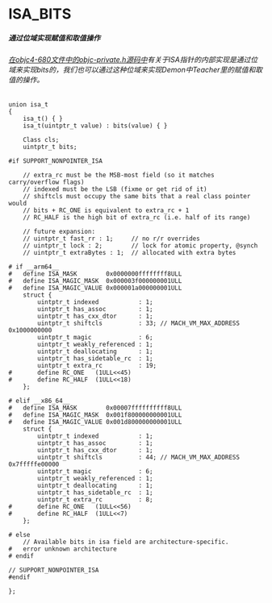 # ISA_BITS
##### 通过位域实现赋值和取值操作
###### [在objc4-680文件中的objc-private.h源码中](https://opensource.apple.com/tarballs/objc4/)有关于ISA指针的内部实现是通过位域来实现bits的，我们也可以通过这种位域来实现Demon中Teacher里的赋值和取值的操作。
    union isa_t 
    {
        isa_t() { }
        isa_t(uintptr_t value) : bits(value) { }
    
        Class cls;
        uintptr_t bits;
    
    #if SUPPORT_NONPOINTER_ISA
    
        // extra_rc must be the MSB-most field (so it matches carry/overflow flags)
        // indexed must be the LSB (fixme or get rid of it)
        // shiftcls must occupy the same bits that a real class pointer would
        // bits + RC_ONE is equivalent to extra_rc + 1
        // RC_HALF is the high bit of extra_rc (i.e. half of its range)
    
        // future expansion:
        // uintptr_t fast_rr : 1;     // no r/r overrides
        // uintptr_t lock : 2;        // lock for atomic property, @synch
        // uintptr_t extraBytes : 1;  // allocated with extra bytes
    
    # if __arm64__
    #   define ISA_MASK        0x0000000ffffffff8ULL
    #   define ISA_MAGIC_MASK  0x000003f000000001ULL
    #   define ISA_MAGIC_VALUE 0x000001a000000001ULL
        struct {
            uintptr_t indexed           : 1;
            uintptr_t has_assoc         : 1;
            uintptr_t has_cxx_dtor      : 1;
            uintptr_t shiftcls          : 33; // MACH_VM_MAX_ADDRESS 0x1000000000
            uintptr_t magic             : 6;
            uintptr_t weakly_referenced : 1;
            uintptr_t deallocating      : 1;
            uintptr_t has_sidetable_rc  : 1;
            uintptr_t extra_rc          : 19;
    #       define RC_ONE   (1ULL<<45)
    #       define RC_HALF  (1ULL<<18)
        };
    
    # elif __x86_64__
    #   define ISA_MASK        0x00007ffffffffff8ULL
    #   define ISA_MAGIC_MASK  0x001f800000000001ULL
    #   define ISA_MAGIC_VALUE 0x001d800000000001ULL
        struct {
            uintptr_t indexed           : 1;
            uintptr_t has_assoc         : 1;
            uintptr_t has_cxx_dtor      : 1;
            uintptr_t shiftcls          : 44; // MACH_VM_MAX_ADDRESS 0x7fffffe00000
            uintptr_t magic             : 6;
            uintptr_t weakly_referenced : 1;
            uintptr_t deallocating      : 1;
            uintptr_t has_sidetable_rc  : 1;
            uintptr_t extra_rc          : 8;
    #       define RC_ONE   (1ULL<<56)
    #       define RC_HALF  (1ULL<<7)
        };
    
    # else
        // Available bits in isa field are architecture-specific.
    #   error unknown architecture
    # endif
    
    // SUPPORT_NONPOINTER_ISA
    #endif
    
    };

